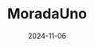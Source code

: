 ---  
layout: startup_page  
title: "MoradaUno"  
id: "moradauno.com.mx"  
permalink: "/moradaunomoradauno.com.mx11062024/"  
website: "https://www.moradauno.com.mx/"  
funding_round: "Series A"  
funding_amount: "$5.6M"  
investors: "Flourish Ventures, Cometa, Clocktower Ventures, Picus Capital, Y Combinator"  
about: "MoradaUno is a Mexican proptech company that underwrites tenant risk for landlords, enabling more people to rent. It works with real estate brokers, screening tenants and guaranteeing rent payments, thus addressing the lack of trust and high barriers to entry in Mexico's rental market. This approach leverages technology to improve efficiency and access for both tenants and brokers."  
markets: "Proptech, Fintech, Real Estate"  
hq: "Mexico City, Mexico, Mexico"  
founded_year: "2020"  
linkedin: "https://www.linkedin.com/company/morada-uno"  
twitter: "https://twitter.com/moradauno"  
instagram: ""  
facebook: "https://www.facebook.com/Morada-Uno-103750808218239"  
crunchbase: "https://www.crunchbase.com/organization/morada-uno"  
pitchbook: "https://pitchbook.com/profiles/company/463267-09"  

date_display: "06-Nov-2024"  
date: "2024-11-06"

# SEO Optimization  
meta_title: "MoradaUno - Series A Funding ($5.6M)"  
meta_description: "MoradaUno, MoradaUno is a Mexican proptech company that underwrites tenant risk for landlords, enabling more people to rent. It works with real estate brokers, s..."  
meta_keywords: "MoradaUno, Proptech, Fintech, Real Estate, Series A funding"  
canonical_url: "https://startup.projectstartups.com/moradaunomoradauno.com.mx11062024/"  
---